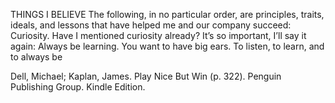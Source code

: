 



THINGS I BELIEVE The following, in no particular order, are principles, traits, ideals, and lessons that have helped me and our company succeed: Curiosity. Have I mentioned curiosity already? It’s so important, I’ll say it again: Always be learning. You want to have big ears. To listen, to learn, and to always be

Dell, Michael; Kaplan, James. Play Nice But Win (p. 322). Penguin Publishing Group. Kindle Edition. 
